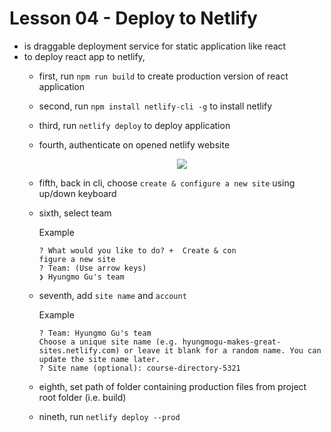 # Lesson 04 - Deploy to Netlify

- is draggable deployment service for static application like react
- to deploy react app to netlify,
    - first, run `npm run build` to create production version of react application
    - second, run `npm install netlify-cli -g` to install netlify
    - third, run `netlify deploy` to deploy application
    - fourth, authenticate on opened netlify website

        <div style="text-align: center;">
            <img src="https://user-images.githubusercontent.com/6856382/71773388-5c73c400-2f19-11ea-9904-ab9d329c4b87.png">
        </div>


    - fifth, back in cli, choose `create & configure a new site` using up/down keyboard
    - sixth, select team

        Example
        ```
        ? What would you like to do? +  Create & con
        figure a new site
        ? Team: (Use arrow keys)
        ❯ Hyungmo Gu's team
        ```

    - seventh, add `site name` and `account`

        Example

        ```
        ? Team: Hyungmo Gu's team
        Choose a unique site name (e.g. hyungmogu-makes-great-sites.netlify.com) or leave it blank for a random name. You can update the site name later.
        ? Site name (optional): course-directory-5321
        ```

    - eighth, set path of folder containing production files from project root folder (i.e. build)
    - nineth, run `netlify deploy --prod`
